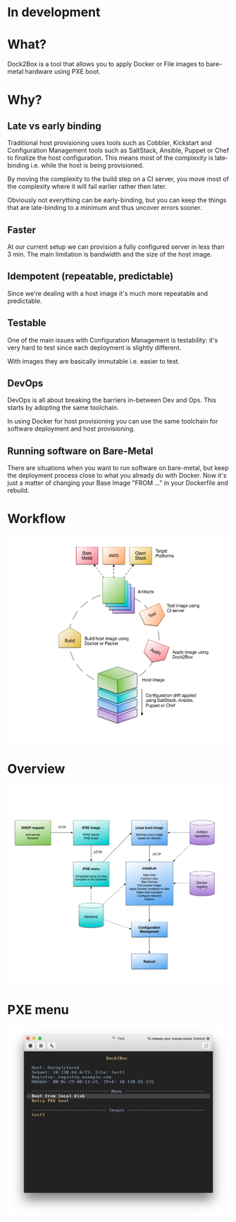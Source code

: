 # In development

# What?

Dock2Box is a tool that allows you to apply Docker or File images to bare-metal hardware using PXE boot.

# Why?

## Late vs early binding

Traditional host provisioning uses tools such as Cobbler, Kickstart and Configuration Management tools such as SaltStack, Ansible, Puppet or Chef to
finalize the host configuration. This means most of the complexity is late-binding i.e. while the host is being provisioned.

By moving the complexity to the build step on a CI server, you move most of the complexity where it will fail earlier rather then later.

Obviously not everything can be early-binding, but you can keep the things that are late-binding to a minimum and thus uncover errors sooner.

## Faster

At our current setup we can provision a fully configured server in less than 3 min. The main limitation is bandwidth and the size of the host image.

## Idempotent (repeatable, predictable)

Since we're dealing with a host image it's much more repeatable and predictable.

## Testable

One of the main issues with Configuration Management is testability: it's very hard to test since each deployment is slightly different.

With images they are basically immutable i.e. easier to test.

## DevOps

DevOps is all about breaking the barriers in-between Dev and Ops. This starts by adopting the same toolchain.

In using Docker for host provisioning you can use the same toolchain for software deployment and host provisioning.

## Running software on Bare-Metal

There are situations when you want to run software on bare-metal, but keep the deployment process close to what you
already do with Docker. Now it's just a matter of changing your Base Image "FROM ..." in your Dockerfile and rebuild.

# Workflow

![Workflow](img/workflow.png?raw=true)

# Overview

![Overview](img/overview.png?raw=true)

# PXE menu

![PXE menu](img/pxe_menu.png?raw=true)
